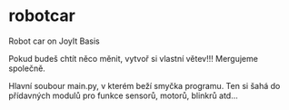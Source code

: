 # robotcar
Robot car on JoyIt Basis

Pokud budeš chtít něco měnit, vytvoř si vlastní větev!!! Mergujeme společně.

Hlavní soubour main.py, v kterém beží smyčka programu. Ten si šahá do přídavných modulů pro funkce sensorů, motorů, blinkrů atd...
